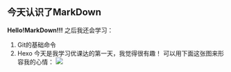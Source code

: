 ## 今天认识了MarkDown
**Hello!MarkDown!!!**
之后我还会学习：
1. Git的基础命令
1. Hexo
今天是我学习优课达的第一天，我觉得很有趣！
可以用下面这张图来形容我的心情：
![](https://qgt-style.oss-cn-hangzhou.aliyuncs.com/newcoursep4/g1/g1-2-2/tenor.gif)
